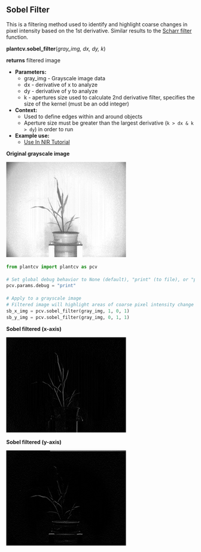 ## Sobel Filter

This is a filtering method used to identify and highlight coarse changes in pixel intensity based on the 1st derivative.
Similar results to the [Scharr filter](scharr_filter.md) function.

**plantcv.sobel_filter**(*gray_img, dx, dy, k*)

**returns** filtered image

- **Parameters:**
    - gray_img - Grayscale image data
    - dx - derivative of x to analyze
    - dy - derivative of y to analyze
    - k - apertures size used to calculate 2nd derivative filter, specifies the size of the kernel (must be an odd integer)
- **Context:**
    - Used to define edges within and around objects
    - Aperture size must be greater than the largest derivative (`k > dx & k > dy`) in order to run
- **Example use:**
    - [Use In NIR Tutorial](nir_tutorial.md)

**Original grayscale image**

![Screenshot](img/documentation_images/sobel_filter/original_image.jpg)

```python
from plantcv import plantcv as pcv

# Set global debug behavior to None (default), "print" (to file), or "plot" (Jupyter Notebooks or X11)
pcv.params.debug = "print"

# Apply to a grayscale image
# Filtered image will highlight areas of coarse pixel intensity change based on 1st derivative
sb_x_img = pcv.sobel_filter(gray_img, 1, 0, 1)
sb_y_img = pcv.sobel_filter(gray_img, 0, 1, 1)
```

**Sobel filtered (x-axis)**

![Screenshot](img/documentation_images/sobel_filter/sobel-x.jpg)

**Sobel filtered (y-axis)**

![Screenshot](img/documentation_images/sobel_filter/sobel-y.jpg)
